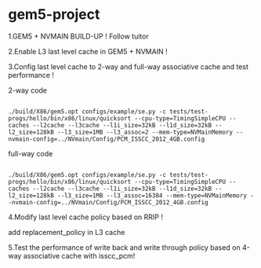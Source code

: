 # gem5-project

1.GEM5 + NVMAIN BUILD-UP !
Follow tuitor

2.Enable L3 last level cache in GEM5 + NVMAIN !


3.Config last level cache to  2-way and full-way associative cache and test performance !

2-way code

<code>
./build/X86/gem5.opt configs/example/se.py -c tests/test-progs/hello/bin/x86/linux/quicksort --cpu-type=TimingSimpleCPU --caches --l2cache --l3cache --l1i_size=32kB --l1d_size=32kB --l2_size=128kB --l3_size=1MB --l3_assoc=2 --mem-type=NVMainMemory --nvmain-config=../NVmain/Config/PCM_ISSCC_2012_4GB.config
</code>

full-way code

<code>
./build/X86/gem5.opt configs/example/se.py -c tests/test-progs/hello/bin/x86/linux/quicksort --cpu-type=TimingSimpleCPU --caches --l2cache --l3cache --l1i_size=32kB --l1d_size=32kB --l2_size=128kB --l3_size=1MB --l3_assoc=16384 --mem-type=NVMainMemory --nvmain-config=../NVmain/Config/PCM_ISSCC_2012_4GB.config
</code>


4.Modify last level cache policy based on RRIP !

add replacement_policy in L3 cache


5.Test the performance of write back and write through policy based on 4-way associative cache with isscc_pcm!
